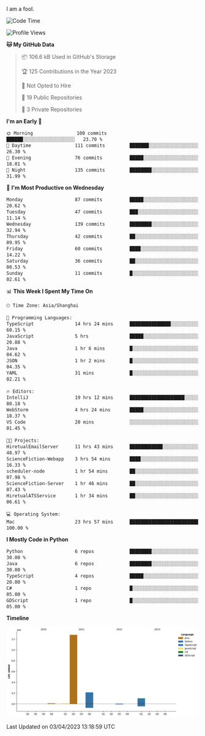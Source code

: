 I am a fool.

<!--START_SECTION:waka-->
![Code Time](http://img.shields.io/badge/Code%20Time-253%20hrs%205%20mins-blue)

![Profile Views](http://img.shields.io/badge/Profile%20Views-3-blue)

**🐱 My GitHub Data** 

> 📦 106.6 kB Used in GitHub's Storage 
 > 
> 🏆 125 Contributions in the Year 2023
 > 
> 🚫 Not Opted to Hire
 > 
> 📜 19 Public Repositories 
 > 
> 🔑 3 Private Repositories 
 > 
**I'm an Early 🐤** 

```text
🌞 Morning                100 commits         ██████░░░░░░░░░░░░░░░░░░░   23.70 % 
🌆 Daytime                111 commits         ███████░░░░░░░░░░░░░░░░░░   26.30 % 
🌃 Evening                76 commits          █████░░░░░░░░░░░░░░░░░░░░   18.01 % 
🌙 Night                  135 commits         ████████░░░░░░░░░░░░░░░░░   31.99 % 
```
📅 **I'm Most Productive on Wednesday** 

```text
Monday                   87 commits          █████░░░░░░░░░░░░░░░░░░░░   20.62 % 
Tuesday                  47 commits          ███░░░░░░░░░░░░░░░░░░░░░░   11.14 % 
Wednesday                139 commits         ████████░░░░░░░░░░░░░░░░░   32.94 % 
Thursday                 42 commits          ██░░░░░░░░░░░░░░░░░░░░░░░   09.95 % 
Friday                   60 commits          ████░░░░░░░░░░░░░░░░░░░░░   14.22 % 
Saturday                 36 commits          ██░░░░░░░░░░░░░░░░░░░░░░░   08.53 % 
Sunday                   11 commits          █░░░░░░░░░░░░░░░░░░░░░░░░   02.61 % 
```


📊 **This Week I Spent My Time On** 

```text
🕑︎ Time Zone: Asia/Shanghai

💬 Programming Languages: 
TypeScript               14 hrs 24 mins      ███████████████░░░░░░░░░░   60.15 % 
JavaScript               5 hrs               █████░░░░░░░░░░░░░░░░░░░░   20.88 % 
Java                     1 hr 6 mins         █░░░░░░░░░░░░░░░░░░░░░░░░   04.62 % 
JSON                     1 hr 2 mins         █░░░░░░░░░░░░░░░░░░░░░░░░   04.35 % 
YAML                     31 mins             █░░░░░░░░░░░░░░░░░░░░░░░░   02.21 % 

🔥 Editors: 
IntelliJ                 19 hrs 12 mins      ████████████████████░░░░░   80.18 % 
WebStorm                 4 hrs 24 mins       █████░░░░░░░░░░░░░░░░░░░░   18.37 % 
VS Code                  20 mins             ░░░░░░░░░░░░░░░░░░░░░░░░░   01.45 % 

🐱‍💻 Projects: 
HiretualEmailServer      11 hrs 43 mins      ████████████░░░░░░░░░░░░░   48.97 % 
ScienceFiction-Webapp    3 hrs 54 mins       ████░░░░░░░░░░░░░░░░░░░░░   16.33 % 
scheduler-node           1 hr 54 mins        ██░░░░░░░░░░░░░░░░░░░░░░░   07.98 % 
ScienceFiction-Server    1 hr 46 mins        ██░░░░░░░░░░░░░░░░░░░░░░░   07.43 % 
HiretualATSService       1 hr 34 mins        ██░░░░░░░░░░░░░░░░░░░░░░░   06.61 % 

💻 Operating System: 
Mac                      23 hrs 57 mins      █████████████████████████   100.00 % 
```

**I Mostly Code in Python** 

```text
Python                   6 repos             ████████░░░░░░░░░░░░░░░░░   30.00 % 
Java                     6 repos             ████████░░░░░░░░░░░░░░░░░   30.00 % 
TypeScript               4 repos             █████░░░░░░░░░░░░░░░░░░░░   20.00 % 
C#                       1 repo              █░░░░░░░░░░░░░░░░░░░░░░░░   05.00 % 
GDScript                 1 repo              █░░░░░░░░░░░░░░░░░░░░░░░░   05.00 % 
```



**Timeline**

![Lines of Code chart](https://raw.githubusercontent.com/VeejaLiu/VeejaLiu/master/assets/bar_graph.png)


 Last Updated on 03/04/2023 13:18:59 UTC
<!--END_SECTION:waka-->
